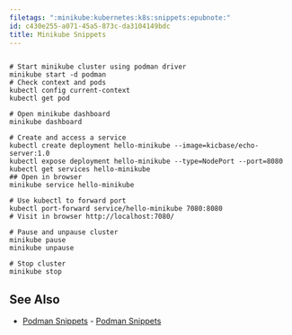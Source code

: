 ```yaml
---
filetags: ":minikube:kubernetes:k8s:snippets:epubnote:"
id: c430e255-a071-45a5-873c-da3104149bdc
title: Minikube Snippets
---
```


``` shell

# Start minikube cluster using podman driver
minikube start -d podman
# Check context and pods
kubectl config current-context
kubectl get pod

# Open minikube dashboard
minikube dashboard

# Create and access a service
kubectl create deployment hello-minikube --image=kicbase/echo-server:1.0
kubectl expose deployment hello-minikube --type=NodePort --port=8080
kubectl get services hello-minikube
## Open in browser
minikube service hello-minikube

# Use kubectl to forward port
kubectl port-forward service/hello-minikube 7080:8080
# Visit in browser http://localhost:7080/

# Pause and unpause cluster
minikube pause
minikube unpause

# Stop cluster
minikube stop

```

## See Also

- [Podman Snippets](../005-computer-snippets-podman) - [Podman
  Snippets](id:cff51a5c-156b-4f2e-a49f-17a61dd46f76)
